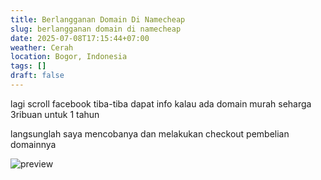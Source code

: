 ```yaml
---
title: Berlangganan Domain Di Namecheap
slug: berlangganan domain di namecheap
date: 2025-07-08T17:15:44+07:00
weather: Cerah
location: Bogor, Indonesia
tags: []
draft: false
---
```


lagi scroll facebook tiba-tiba dapat info kalau ada domain murah seharga 3ribuan untuk 1 tahun

langsunglah saya mencobanya dan melakukan checkout pembelian domainnya

![preview](preview.avif)